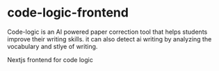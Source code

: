 # code-logic-frontend
Code-logic is an AI powered paper correction tool that helps students improve their writing skills. it can also detect ai writing by analyzing the vocabulary and stlye of writing.

Nextjs frontend for code logic
